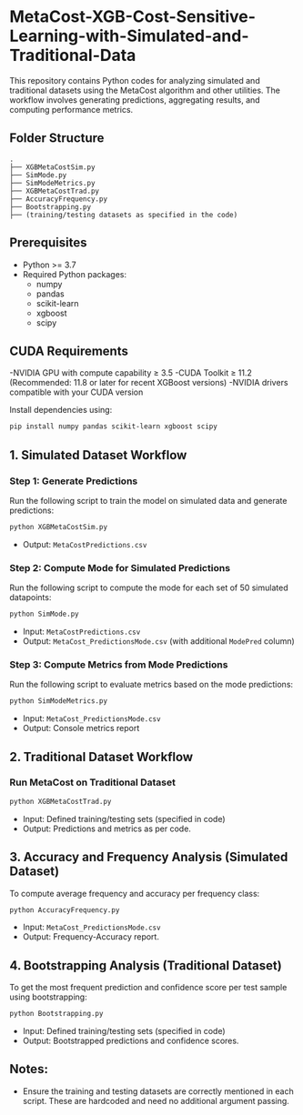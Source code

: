 # MetaCost-XGB-Cost-Sensitive-Learning-with-Simulated-and-Traditional-Data
This repository contains Python codes for analyzing simulated and traditional datasets using the MetaCost algorithm and other utilities. The workflow involves generating predictions, aggregating results, and computing performance metrics.
## Folder Structure
```
.
├── XGBMetaCostSim.py
├── SimMode.py
├── SimModeMetrics.py
├── XGBMetaCostTrad.py
├── AccuracyFrequency.py
├── Bootstrapping.py
├── (training/testing datasets as specified in the code)
```

## Prerequisites
- Python >= 3.7
- Required Python packages:
  - numpy
  - pandas
  - scikit-learn
  - xgboost
  - scipy
## CUDA Requirements
  -NVIDIA GPU with compute capability ≥ 3.5
  -CUDA Toolkit ≥ 11.2 (Recommended: 11.8 or later for recent XGBoost versions)
  -NVIDIA drivers compatible with your CUDA version

Install dependencies using:
```bash
pip install numpy pandas scikit-learn xgboost scipy
```

## 1. Simulated Dataset Workflow

### Step 1: Generate Predictions
Run the following script to train the model on simulated data and generate predictions:
```bash
python XGBMetaCostSim.py
```
- Output: `MetaCostPredictions.csv`

### Step 2: Compute Mode for Simulated Predictions
Run the following script to compute the mode for each set of 50 simulated datapoints:
```bash
python SimMode.py
```
- Input: `MetaCostPredictions.csv`
- Output: `MetaCost_PredictionsMode.csv` (with additional `ModePred` column)

### Step 3: Compute Metrics from Mode Predictions
Run the following script to evaluate metrics based on the mode predictions:
```bash
python SimModeMetrics.py
```
- Input: `MetaCost_PredictionsMode.csv`
- Output: Console metrics report 

## 2. Traditional Dataset Workflow

### Run MetaCost on Traditional Dataset
```bash
python XGBMetaCostTrad.py
```
- Input: Defined training/testing sets (specified in code)
- Output: Predictions and metrics as per code.

## 3. Accuracy and Frequency Analysis (Simulated Dataset)
To compute average frequency and accuracy per frequency class:
```bash
python AccuracyFrequency.py
```
- Input: `MetaCost_PredictionsMode.csv`
- Output: Frequency-Accuracy report.

## 4. Bootstrapping Analysis (Traditional Dataset)
To get the most frequent prediction and confidence score per test sample using bootstrapping:
```bash
python Bootstrapping.py
```
- Input: Defined training/testing sets (specified in code)
- Output: Bootstrapped predictions and confidence scores.

## Notes:
- Ensure the training and testing datasets are correctly mentioned in each script. These are hardcoded and need no additional argument passing.

